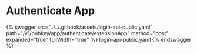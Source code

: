 # Authenticate App

{% swagger src="../../.gitbook/assets/login-api-public.yaml" path="/v1/pubkey/app/authenticate/extensionApp" method="post" expanded="true" fullWidth="true" %} login-api-public.yaml {% endswagger %}
